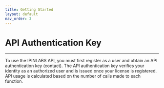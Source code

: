 ```yaml
---
title: Getting Started
layout: default
nav_order: 3
---
```


# API Authentication Key
---

To use the IPINLABS API, you must first register as a user and obtain an API authentication key (contact).
The API authentication key verifies your identity as an authorized user and is issued once your license is registered.
API usage is calculated based on the number of calls made to each function.